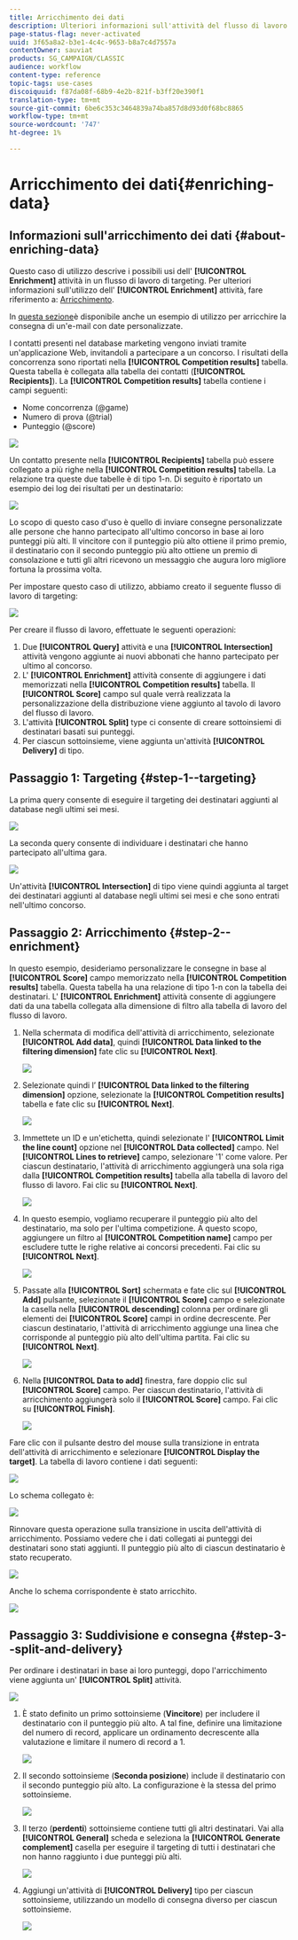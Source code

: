 ```yaml
---
title: Arricchimento dei dati
description: Ulteriori informazioni sull'attività del flusso di lavoro Arricchimento
page-status-flag: never-activated
uuid: 3f65a8a2-b3e1-4c4c-9653-b8a7c4d7557a
contentOwner: sauviat
products: SG_CAMPAIGN/CLASSIC
audience: workflow
content-type: reference
topic-tags: use-cases
discoiquuid: f87da08f-68b9-4e2b-821f-b3ff20e390f1
translation-type: tm+mt
source-git-commit: 6be6c353c3464839a74ba857d8d93d0f68bc8865
workflow-type: tm+mt
source-wordcount: '747'
ht-degree: 1%

---
```



# Arricchimento dei dati{#enriching-data}

## Informazioni sull&#39;arricchimento dei dati {#about-enriching-data}

Questo caso di utilizzo descrive i possibili usi dell&#39; **[!UICONTROL Enrichment]** attività in un flusso di lavoro di targeting. Per ulteriori informazioni sull&#39;utilizzo dell&#39; **[!UICONTROL Enrichment]** attività, fare riferimento a: [Arricchimento](../../workflow/using/enrichment.md).

In [questa sezione](../../workflow/using/email-enrichment-with-custom-date-fields.md)è disponibile anche un esempio di utilizzo per arricchire la consegna di un&#39;e-mail con date personalizzate.

I contatti presenti nel database marketing vengono inviati tramite un&#39;applicazione Web, invitandoli a partecipare a un concorso. I risultati della concorrenza sono riportati nella **[!UICONTROL Competition results]** tabella. Questa tabella è collegata alla tabella dei contatti (**[!UICONTROL Recipients]**). La **[!UICONTROL Competition results]** tabella contiene i campi seguenti:

* Nome concorrenza (@game)
* Numero di prova (@trial)
* Punteggio (@score)

![](assets/uc1_enrich_1.png)

Un contatto presente nella **[!UICONTROL Recipients]** tabella può essere collegato a più righe nella **[!UICONTROL Competition results]** tabella. La relazione tra queste due tabelle è di tipo 1-n. Di seguito è riportato un esempio dei log dei risultati per un destinatario:

![](assets/uc1_enrich_2.png)

Lo scopo di questo caso d&#39;uso è quello di inviare consegne personalizzate alle persone che hanno partecipato all&#39;ultimo concorso in base ai loro punteggi più alti. Il vincitore con il punteggio più alto ottiene il primo premio, il destinatario con il secondo punteggio più alto ottiene un premio di consolazione e tutti gli altri ricevono un messaggio che augura loro migliore fortuna la prossima volta.

Per impostare questo caso di utilizzo, abbiamo creato il seguente flusso di lavoro di targeting:

![](assets/uc1_enrich_3.png)

Per creare il flusso di lavoro, effettuate le seguenti operazioni:

1. Due **[!UICONTROL Query]** attività e una **[!UICONTROL Intersection]** attività vengono aggiunte ai nuovi abbonati che hanno partecipato per ultimo al concorso.
1. L&#39; **[!UICONTROL Enrichment]** attività consente di aggiungere i dati memorizzati nella **[!UICONTROL Competition results]** tabella. Il **[!UICONTROL Score]** campo sul quale verrà realizzata la personalizzazione della distribuzione viene aggiunto al tavolo di lavoro del flusso di lavoro.
1. L&#39;attività **[!UICONTROL Split]** type ci consente di creare sottoinsiemi di destinatari basati sui punteggi.
1. Per ciascun sottoinsieme, viene aggiunta un&#39;attività **[!UICONTROL Delivery]** di tipo.

## Passaggio 1: Targeting {#step-1--targeting}

La prima query consente di eseguire il targeting dei destinatari aggiunti al database negli ultimi sei mesi.

![](assets/uc1_enrich_4.png)

La seconda query consente di individuare i destinatari che hanno partecipato all&#39;ultima gara.

![](assets/uc1_enrich_5.png)

Un&#39;attività **[!UICONTROL Intersection]** di tipo viene quindi aggiunta al target dei destinatari aggiunti al database negli ultimi sei mesi e che sono entrati nell&#39;ultimo concorso.

## Passaggio 2: Arricchimento {#step-2--enrichment}

In questo esempio, desideriamo personalizzare le consegne in base al **[!UICONTROL Score]** campo memorizzato nella **[!UICONTROL Competition results]** tabella. Questa tabella ha una relazione di tipo 1-n con la tabella dei destinatari. L&#39; **[!UICONTROL Enrichment]** attività consente di aggiungere dati da una tabella collegata alla dimensione di filtro alla tabella di lavoro del flusso di lavoro.

1. Nella schermata di modifica dell&#39;attività di arricchimento, selezionate **[!UICONTROL Add data]**, quindi **[!UICONTROL Data linked to the filtering dimension]** fate clic su **[!UICONTROL Next]**.

   ![](assets/uc1_enrich_6.png)

1. Selezionate quindi l’ **[!UICONTROL Data linked to the filtering dimension]** opzione, selezionate la **[!UICONTROL Competition results]** tabella e fate clic su **[!UICONTROL Next]**.

   ![](assets/uc1_enrich_7.png)

1. Immettete un ID e un&#39;etichetta, quindi selezionate l&#39; **[!UICONTROL Limit the line count]** opzione nel **[!UICONTROL Data collected]** campo. Nel **[!UICONTROL Lines to retrieve]** campo, selezionare &#39;1&#39; come valore. Per ciascun destinatario, l&#39;attività di arricchimento aggiungerà una sola riga dalla **[!UICONTROL Competition results]** tabella alla tabella di lavoro del flusso di lavoro. Fai clic su **[!UICONTROL Next]**.

   ![](assets/uc1_enrich_8.png)

1. In questo esempio, vogliamo recuperare il punteggio più alto del destinatario, ma solo per l&#39;ultima competizione. A questo scopo, aggiungere un filtro al **[!UICONTROL Competition name]** campo per escludere tutte le righe relative ai concorsi precedenti. Fai clic su **[!UICONTROL Next]**.

   ![](assets/uc1_enrich_9.png)

1. Passate alla **[!UICONTROL Sort]** schermata e fate clic sul **[!UICONTROL Add]** pulsante, selezionate il **[!UICONTROL Score]** campo e selezionate la casella nella **[!UICONTROL descending]** colonna per ordinare gli elementi dei **[!UICONTROL Score]** campi in ordine decrescente. Per ciascun destinatario, l&#39;attività di arricchimento aggiunge una linea che corrisponde al punteggio più alto dell&#39;ultima partita. Fai clic su **[!UICONTROL Next]**.

   ![](assets/uc1_enrich_10.png)

1. Nella **[!UICONTROL Data to add]** finestra, fare doppio clic sul **[!UICONTROL Score]** campo. Per ciascun destinatario, l&#39;attività di arricchimento aggiungerà solo il **[!UICONTROL Score]** campo. Fai clic su **[!UICONTROL Finish]**.

   ![](assets/uc1_enrich_11.png)

Fare clic con il pulsante destro del mouse sulla transizione in entrata dell&#39;attività di arricchimento e selezionare **[!UICONTROL Display the target]**. La tabella di lavoro contiene i dati seguenti:

![](assets/uc1_enrich_13.png)

Lo schema collegato è:

![](assets/uc1_enrich_15.png)

Rinnovare questa operazione sulla transizione in uscita dell&#39;attività di arricchimento. Possiamo vedere che i dati collegati ai punteggi dei destinatari sono stati aggiunti. Il punteggio più alto di ciascun destinatario è stato recuperato.

![](assets/uc1_enrich_12.png)

Anche lo schema corrispondente è stato arricchito.

![](assets/uc1_enrich_14.png)

## Passaggio 3: Suddivisione e consegna {#step-3--split-and-delivery}

Per ordinare i destinatari in base ai loro punteggi, dopo l&#39;arricchimento viene aggiunta un&#39; **[!UICONTROL Split]** attività.

![](assets/uc1_enrich_18.png)

1. È stato definito un primo sottoinsieme (**Vincitore**) per includere il destinatario con il punteggio più alto. A tal fine, definire una limitazione del numero di record, applicare un ordinamento decrescente alla valutazione e limitare il numero di record a 1.

   ![](assets/uc1_enrich_16.png)

1. Il secondo sottoinsieme (**Seconda posizione**) include il destinatario con il secondo punteggio più alto. La configurazione è la stessa del primo sottoinsieme.

   ![](assets/uc1_enrich_17.png)

1. Il terzo (**perdenti**) sottoinsieme contiene tutti gli altri destinatari. Vai alla **[!UICONTROL General]** scheda e seleziona la **[!UICONTROL Generate complement]** casella per eseguire il targeting di tutti i destinatari che non hanno raggiunto i due punteggi più alti.

   ![](assets/uc1_enrich_19.png)

1. Aggiungi un&#39;attività di **[!UICONTROL Delivery]** tipo per ciascun sottoinsieme, utilizzando un modello di consegna diverso per ciascun sottoinsieme.

   ![](assets/uc1_enrich_20.png)

